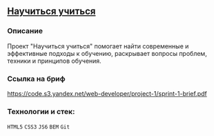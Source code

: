 ## [Научиться учиться](https://parfion.github.io/how-to-learn/)

### Описание
Проект "Научиться учиться" помогает найти современные и эффективные подходы к обучению, раскрывает вопросы проблем, техники и принципов обучения.

### Ссылка на бриф
https://code.s3.yandex.net/web-developer/project-1/sprint-1-brief.pdf

### Технологии и стек:
`HTML5` `CSS3` `JS6` `BEM` `Git`
